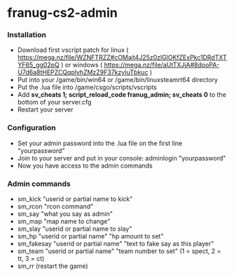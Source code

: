 # franug-cs2-admin

### Installation

* Download first vscript patch for linux ( https://mega.nz/file/WZNFTRZZ#cOMajt4J25z0zlGlOKfZExPkc1DRdTXTYF65_gg02pQ ) or windows ( https://mega.nz/file/aUtTXJjA#8dooPA-U7d6a8tHEPZCQqplvhZMzZ9F37kzyIuTbkuc )
* Put into your /game/bin/win64 or /game/bin/linuxsteamrt64 directory
* Put the .lua file into /game/csgo/scripts/vscripts
* Add **sv_cheats 1; script_reload_code franug_admin; sv_cheats 0** to the bottom of your server.cfg
* Restart your server

### Configuration

* Set your admin password into the .lua file on the first line "yourpassword"
* Join to your server and put in your console: adminlogin "yourpassword"
* Now you have access to the admin commands

### Admin commands

* sm_kick "userid or partial name to kick"
* sm_rcon "rcon command"
* sm_say "what you say as admin"
* sm_map "map name to change"
* sm_slay "userid or partial name to slay"
* sm_hp "userid or partial name" "hp amount to set"
* sm_fakesay "userid or partial name" "text to fake say as this player"
* sm_team "userid or partial name" "team number to set" (1 = spect, 2 = tt, 3 = ct)
* sm_rr (restart the game)
  
